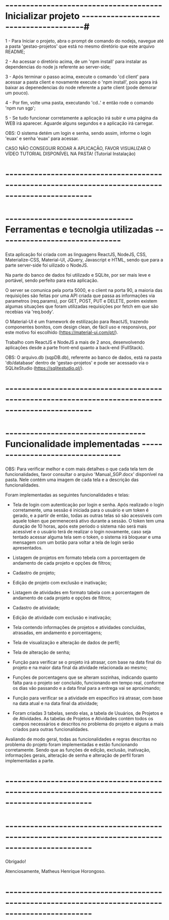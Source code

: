 # -------------------------------------- Inicializar projeto --------------------------------------#

1 - Para Iniciar o projeto, abra o prompt de comando do nodejs, navegue até a pasta 'gestao-projetos' que está no mesmo diretório que este arquivo README;

2 - Ao acessar o diretório acima, de um 'npm install' para instalar as dependencias do node js referente ao server-side;

3 - Após terminar o passo acima, execute o comando 'cd client' para acessar a pasta client e novamente execute o 'npm install', pois agora irá baixar as depenedencias do node referente a parte client (pode demorar um pouco).

4 - Por fim, volte uma pasta, executando 'cd..' e então rode o comando 'npm run sgp';

5 - Se tudo funcionar corretamente a aplicação irá subir e uma página da WEB irá aparecer. Aguarde alguns segundos e a aplicação irá carregar.

OBS: O sistema detém um login e senha, sendo assim, informe o login 'euax' e senha 'euax' para acessar.

CASO NÃO CONSEGUIR RODAR A APLICAÇÃO, FAVOR VISUALIZAR O VÍDEO TUTORIAL DISPONÍVEL NA PASTA! (Tutorial Instalação)
# ------------------------------------------------------------------------------------------------- #



# ------------------------------- Ferramentas e tecnolgia utilizadas ------------------------------ #

Esta aplicação foi criada com as linguagens ReactJS, NodeJS, CSS, Materialize-CSS, Material-UI, JQuery, Javascript e HTML, sendo que para a parte server-side foi uilizado o NodeJS.

Na parte do banco de dados foi utilizado e SQLite, por ser mais leve e portável, sendo perfeito para esta aplicação.

O server se comunica pela porta 5000, e o client na porta 90, a maioria das requisições são feitas por uma API criada que passa as informações via parametros (req.params), por GET, POST, PUT e DELETE, porém existem algumas situações que foram utilizadas requisições por fetch em que são recebias via 'req.body'.

O Material-UI é um framework de estilização para ReactJS, trazendo componentes bonitos, com design clean, de fácil uso e responsivos, por este motivo foi escolhido (https://material-ui.com/pt/).

Trabalho com ReactJS e NodeJS a mais de 2 anos, desenvolvendo aplicações desde a parte front-end quanto a back-end (FullStack).

OBS: O arquivo.db (sqpDB.db), referente ao banco de dados, está na pasta 'db/database' dentro de 'gestao-projetos' e pode ser acessado via o SQLiteStudio (https://sqlitestudio.pl/).

# ------------------------------------------------------------------------------------------------- #


# ---------------------------------- Funcionalidade implementadas --------------------------------- #

OBS: Para verificar melhor e com mais detalhes o que cada tela tem de funcionalidades, favor consultar o arquivo 'Manual_SGP.docx' disponível na pasta. Nele contém uma imagem de cada tela e a descrição das funcionalidades.

Foram implementadas as seguintes funcionalidades e telas:

- Tela de login com autenticação por login e senha. Após realizado o login corretamente, uma sessão é iniciada para o usuário e um token é gerado, e a partir de então, todas as outras telas só são acessíveis com aquele token que permenecerá ativo durante a sessão. O token tem uma duração de 10 horas, após este periodo o sistema não será mais acessível e o usuário terá de realizar o login novamente, caso seja tentado acessar alguma tela sem o token, o sistema irá bloquear e uma mensagem com um botão para voltar a tela de login serão apresentados. 

- Listagem de projetos em formato tebela com a porcentagem de andamento de cada projeto e opções de filtros;

- Cadastro de projeto;

- Edição de projeto com exclusão e inativação;

- Listagem de atividades em formato tabela com a porcentagem de andamento de cada projeto e opções de filtros;

- Cadastro de atividade;

- Edição de atividade com exclusão e inativação;

- Tela contendo informações de projetos e atividades concluídas, atrasadas, em andamento e porcentagens;

- Tela de visualização e alteração de dados de perfil;

- Tela de alteração de senha;

- Função para verificar se o projeto irá atrasar, com base na data final do projeto e na maior data final da atividade relacionada ao mesmo;

- Funções de porcentagens que se alteram sozinhas, indicando quanto falta para o projeto ser concluído, funcionando em tempo real, conforme os dias vão passando e a data final para a entrega vai se aproximando; 

- Função para verificar se a atividade em especifico irá atrasar, com base na data atual e na data final da atividade;

- Foram criadas 3 tabelas, sendo elas, a tabela de Usuários, de Projetos e de Atividades. As tabelas de Projetos e Atividades contém todos os campos necessários e descritos no problema do projeto e alguns a mais criados para outras funcionalidades.

Avaliando de modo geral, todas as funcionalidades e regras descritas no problema do projeto foram implementadas e estão funcionando corretamente. Sendo que as funções de edição, exclusão, inativação, informações gerais, alteração de senha e alteração de perfil foram implementadas a parte.
# ------------------------------------------------------------------------------------------------- #


# ------------------------------------------------------------------------------------------------- #

Obrigado!

Atenciosamente,
Matheus Henrique Horongoso.

# ------------------------------------------------------------------------------------------------- #